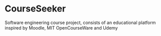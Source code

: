 # CourseSeeker
Software engineering course project, consists of an educational platform inspired by Moodle, MIT OpenCourseWare and Udemy

